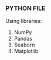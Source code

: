 <h3>PYTHON FILE</h3>
<p>Using libraries:</p>
<ol><li>NumPy</li>
<li>Pandas</li>
<li>Seaborn</li>
<li>Matplotlib</li>
